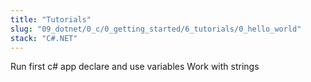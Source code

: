 ```yaml
---
title: "Tutorials"
slug: "09_dotnet/0_c/0_getting_started/6_tutorials/0_hello_world"
stack: "C#.NET"
---
```


Run first c# app
declare and use variables
Work with strings
